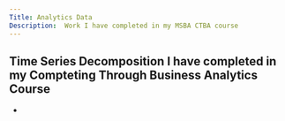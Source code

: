 ```yaml
---
Title: Analytics Data
Description:  Work I have completed in my MSBA CTBA course
---
```

Time Series Decomposition I have completed in my Compteting Through Business Analytics Course
-
-
